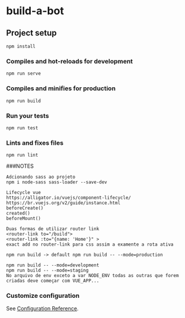 # build-a-bot

## Project setup
```
npm install
```

### Compiles and hot-reloads for development
```
npm run serve
```

### Compiles and minifies for production
```
npm run build
```

### Run your tests
```
npm run test
```

### Lints and fixes files
```
npm run lint

```
###NOTES
```
Adcionando sass ao projeto
npm i node-sass sass-loader --save-dev 

Lifecycle vue
https://alligator.io/vuejs/component-lifecycle/
https://br.vuejs.org/v2/guide/instance.html
beforeCreate()
created()
beforeMount()

Duas formas de utilizar router link
<router-link to="/build">
<router-link :to="{name: 'Home'}" >
exact add no router-link para css assim a examente a rota ativa

npm run build -> default npm run build -- --mode=production

npm run build -- --mode=development
npm run build -- --mode=staging
No arquivo de env exceto a var NODE_ENV todas as outras que forem criadas deve começar com VUE_APP...
```

### Customize configuration
See [Configuration Reference](https://cli.vuejs.org/config/).
